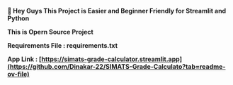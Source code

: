 **👋 Hey Guys This Project is Easier and Beginner Friendly for Streamlit and Python**

**This is  Opern Source Project**

**Requirements File : requirements.txt**

**App Link : [https://simats-grade-calculator.streamlit.app](https://github.com/Dinakar-22/SIMATS-Grade-Calculato?tab=readme-ov-file)**
